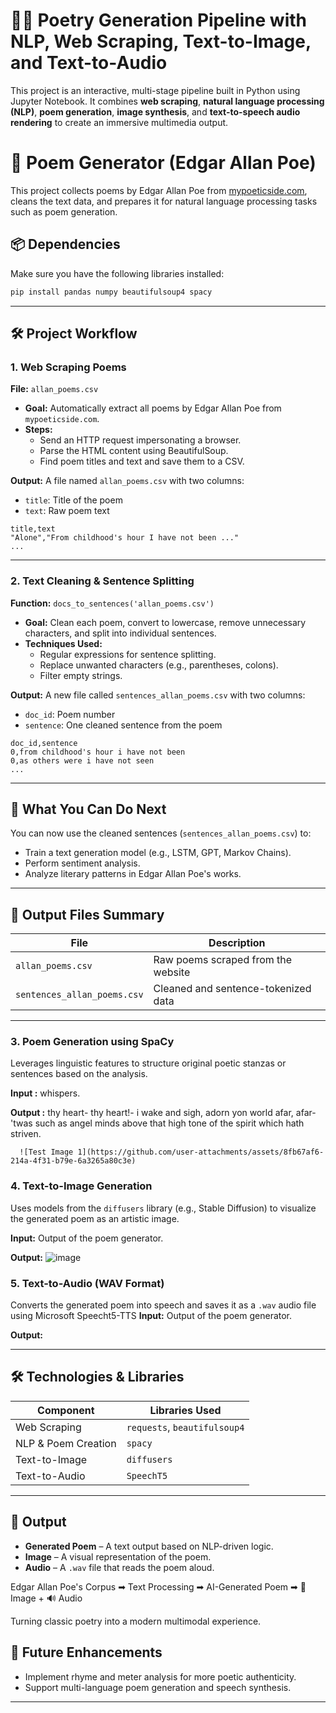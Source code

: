 # 🧠✨ Poetry Generation Pipeline with NLP, Web Scraping, Text-to-Image, and Text-to-Audio

This project is an interactive, multi-stage pipeline built in Python using Jupyter Notebook. It combines **web scraping**, **natural language processing (NLP)**, **poem generation**, **image synthesis**, and **text-to-speech audio rendering** to create an immersive multimedia output.

# 📝 Poem Generator (Edgar Allan Poe)
This project collects poems by Edgar Allan Poe from [mypoeticside.com](https://mypoeticside.com), cleans the text data, and prepares it for natural language processing tasks such as poem generation.

## 📦 Dependencies

Make sure you have the following libraries installed:

```bash
pip install pandas numpy beautifulsoup4 spacy
```

---

## 🛠️ Project Workflow

### 1. **Web Scraping Poems**

**File:** `allan_poems.csv`

- **Goal:** Automatically extract all poems by Edgar Allan Poe from `mypoeticside.com`.
- **Steps:**
  - Send an HTTP request impersonating a browser.
  - Parse the HTML content using BeautifulSoup.
  - Find poem titles and text and save them to a CSV.

**Output:**
A file named `allan_poems.csv` with two columns:
- `title`: Title of the poem
- `text`: Raw poem text

```csv
title,text
"Alone","From childhood's hour I have not been ..."
...
```
---

### 2. **Text Cleaning & Sentence Splitting**

**Function:** `docs_to_sentences('allan_poems.csv')`

- **Goal:** Clean each poem, convert to lowercase, remove unnecessary characters, and split into individual sentences.
- **Techniques Used:**
  - Regular expressions for sentence splitting.
  - Replace unwanted characters (e.g., parentheses, colons).
  - Filter empty strings.

**Output:**
A new file called `sentences_allan_poems.csv` with two columns:
- `doc_id`: Poem number
- `sentence`: One cleaned sentence from the poem

```csv
doc_id,sentence
0,from childhood's hour i have not been
0,as others were i have not seen
...
```

---

## 🧠 What You Can Do Next

You can now use the cleaned sentences (`sentences_allan_poems.csv`) to:
- Train a text generation model (e.g., LSTM, GPT, Markov Chains).
- Perform sentiment analysis.
- Analyze literary patterns in Edgar Allan Poe's works.

---


## 📁 Output Files Summary

| File                     | Description                                |
|--------------------------|--------------------------------------------|
| `allan_poems.csv`        | Raw poems scraped from the website         |
| `sentences_allan_poems.csv` | Cleaned and sentence-tokenized data        |

---

### 3. **Poem Generation using SpaCy**  
   Leverages linguistic features to structure original poetic stanzas or sentences based on the analysis.

   **Input :** whispers.
   
   **Output :**
   thy heart- thy heart!- i wake and sigh,
     adorn yon world afar, afar-
     'twas such as angel minds above
   that high tone of the spirit which hath striven.
   
      ![Test Image 1](https://github.com/user-attachments/assets/8fb67af6-214a-4f31-b79e-6a3265a80c3e)

### 4. **Text-to-Image Generation**  
   Uses models from the `diffusers` library (e.g., Stable Diffusion) to visualize the generated poem as an artistic image.

   **Input:** 
   Output of the poem generator.
   
   **Output:** 
   ![image](https://github.com/user-attachments/assets/3f1b5708-39cd-459b-836e-8dc8925f3033)

### 5. **Text-to-Audio (WAV Format)**  
   Converts the generated poem into speech and saves it as a `.wav` audio file using Microsoft Speecht5-TTS
   **Input:** 
   Output of the poem generator.
   
   **Output:**
   
---

## 🛠️ Technologies & Libraries

| Component            | Libraries Used                          |
|---------------------|------------------------------------------|
| Web Scraping        | `requests`, `beautifulsoup4`             |
| NLP & Poem Creation | `spacy`                                  |
| Text-to-Image       | `diffusers`                              |
| Text-to-Audio       | `SpeechT5`              |

---

## 📂 Output

- **Generated Poem** – A text output based on NLP-driven logic.
- **Image** – A visual representation of the poem.
- **Audio** – A `.wav` file that reads the poem aloud.

Edgar Allan Poe's Corpus ➡ Text Processing ➡ AI-Generated Poem ➡ 🎨 Image + 🔊 Audio

Turning classic poetry into a modern multimodal experience.

## 📌 Future Enhancements

- Implement rhyme and meter analysis for more poetic authenticity.
- Support multi-language poem generation and speech synthesis.

---

